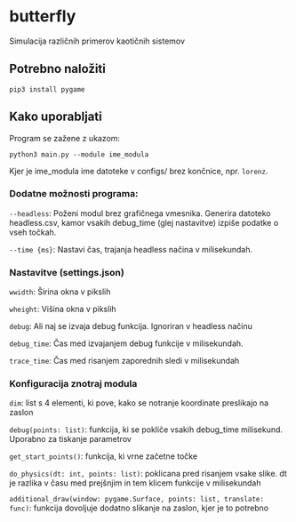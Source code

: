 # butterfly
Simulacija različnih primerov kaotičnih sistemov

## Potrebno naložiti

`pip3 install pygame`

## Kako uporabljati
Program se zažene z ukazom:

`python3 main.py --module ime_modula`

Kjer je ime_modula ime datoteke v configs/ brez končnice, npr. `lorenz`.

### Dodatne možnosti programa:

`--headless`: Poženi modul brez grafičnega vmesnika. Generira datoteko headless.csv, kamor vsakih debug_time (glej nastavitve) izpiše podatke o vseh točkah.

`--time {ms}`: Nastavi čas, trajanja headless načina v milisekundah.

### Nastavitve (settings.json)

`wwidth`: Širina okna v pikslih

`wheight`: Višina okna v pikslih

`debug`: Ali naj se izvaja debug funkcija. Ignoriran v headless načinu

`debug_time`: Čas med izvajanjem debug funkcije v milisekundah.

`trace_time`: Čas med risanjem zaporednih sledi v milisekundah

### Konfiguracija znotraj modula

`dim`: list s 4 elementi, ki pove, kako se notranje koordinate preslikajo na zaslon

`debug(points: list)`: funkcija, ki se pokliče vsakih debug_time milisekund. Uporabno za tiskanje parametrov

`get_start_points()`: funkcija, ki vrne začetne točke

`do_physics(dt: int, points: list)`: poklicana pred risanjem vsake slike. dt je razlika v času med prejšnjim in tem klicem funkcije v milisekundah

`additional_draw(window: pygame.Surface, points: list, translate: func)`: funkcija dovoljuje dodatno slikanje na zaslon, kjer je to potrebno
